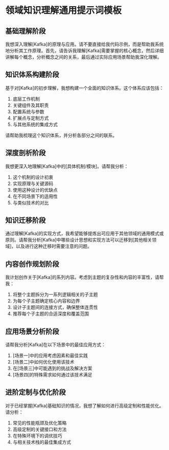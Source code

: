 # 领域知识理解通用提示词模板

## 基础理解阶段

我想深入理解[Kafka]的原理与应用。请不要直接给我代码示例，而是帮助我系统地分析其工作原理。首先，请告诉我理解[Kafka]需要掌握的核心概念，然后详细讲解每个概念，分析概念之间的关系，最后通过实际应用场景帮助我深化理解。

## 知识体系构建阶段

基于对[Kafka]的初步理解，我想构建一个全面的知识体系。这个体系应该包括：
1. 底层工作机制
2. 关键组件及其职责
3. 配置系统与参数
4. 扩展点与定制方式
5. 与其他系统的集成方式

请帮助我梳理这个知识体系，并分析各部分之间的联系。

## 深度剖析阶段

我想更深入地理解[Kafka]中的[具体机制/模块]。请帮我分析：
1. 这个机制的设计初衷
2. 实现原理与关键源码
3. 使用这种设计的优缺点
4. 在不同场景下的适用性
5. 与类似技术的对比

## 知识迁移阶段

通过理解[Kafka]的实现方式，我希望能够提炼出可应用于其他领域的通用模式或原则。请帮我分析[Kafka]中哪些设计思想和实现方法可以迁移到[其他相关领域]，以及进行这种迁移时需要注意的问题。

## 内容创作规划阶段

我计划创作关于[Kafka]的系列内容。考虑到主题的复杂性和内容的丰富性，请帮我：
1. 将整个主题拆分为一系列逻辑相关的子主题
2. 为每个子主题确定核心内容和边界
3. 设计子主题间的连接方式，确保整体连贯性
4. 推荐每个子主题的合适深度和覆盖范围

## 应用场景分析阶段

请帮我分析[Kafka]在以下场景中的最佳应用方式：
1. [场景一]中的应用考虑因素和最佳实践
2. [场景二]中如何优化使用该技术
3. 在[场景三]中可能遇到的挑战及解决方案
4. [场景四]的特殊需求如何通过该技术满足

## 进阶定制与优化阶段

对于已经掌握[Kafka]基础知识的情况，我想了解如何进行高级定制和性能优化。请分析：
1. 常见的性能瓶颈及优化策略
2. 高级定制的关键接口和方法
3. 在特殊环境下的调优技巧
4. 与相关技术栈的最佳集成方式
